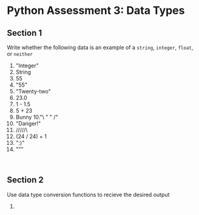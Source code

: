 # Python Assessment 3: Data Types

## Section 1
Write whether the following data is an example of a `string`, `integer`, `float`, or `neither`

1. "Integer"
2. String
3. 55
4. "55"
5. "Twenty-two"
6. 23.0
7. 1 - 1.5
8. 5 + 23
9. Bunny
10."\\ \" \" /"
11. "Danger!"
12. /\/\/\/\/\
13. (24 / 24) + 1
14. ":)"
15. """


<br/>


## Section 2
Use data type conversion functions to recieve the desired output

1.
